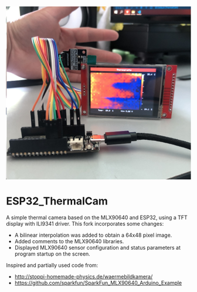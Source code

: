 
![](img/thermal_cam.JPG)
# ESP32_ThermalCam

A simple thermal camera based on the MLX90640 and ESP32, using a TFT display with ILI9341 driver.
This fork incorporates some changes:
* A bilinear interpolation was added to obtain a 64x48 pixel image.
* Added comments to the MLX90640 libraries.
* Displayed MLX90640 sensor configuration and status parameters at program startup on the screen.

Inspired and partially used code from:
* http://stoppi-homemade-physics.de/waermebildkamera/
* https://github.com/sparkfun/SparkFun_MLX90640_Arduino_Example

